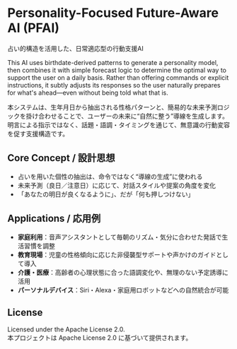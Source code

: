 # Personality-Focused Future-Aware AI (PFAI)
占い的構造を活用した、日常適応型の行動支援AI

This AI uses birthdate-derived patterns to generate a personality model, then combines it with simple forecast logic to determine the optimal way to support the user on a daily basis. Rather than offering commands or explicit instructions, it subtly adjusts its responses so the user naturally prepares for what's ahead—even without being told what that is.

本システムは、生年月日から抽出される性格パターンと、簡易的な未来予測ロジックを掛け合わせることで、ユーザーの未来に“自然に整う”導線を生成します。明言による指示ではなく、話題・語調・タイミングを通じて、無意識の行動変容を促す支援構造です。

## Core Concept / 設計思想

- 占いを用いた個性の抽出は、命令ではなく“導線の生成”に使われる
- 未来予測（良日／注意日）に応じて、対話スタイルや提案の角度を変化
- 「あなたの明日が良くなるように」、だが「何も押しつけない」

## Applications / 応用例

- **家庭利用**：音声アシスタントとして毎朝のリズム・気分に合わせた発話で生活習慣を調整
- **教育現場**：児童の性格傾向に応じた非侵襲型サポートや声かけのガイドとして導入
- **介護・医療**：高齢者の心理状態に合った語調変化や、無理のない予定誘導に活用
- **パーソナルデバイス**：Siri・Alexa・家庭用ロボットなどへの自然統合が可能

## License

Licensed under the Apache License 2.0.  
本プロジェクトは Apache License 2.0 に基づいて提供されます。

